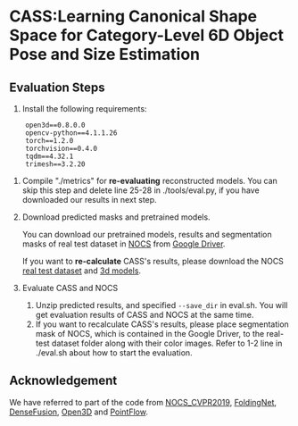 # CASS:Learning Canonical Shape Space for Category-Level 6D Object Pose and Size Estimation

## Evaluation Steps
1.  Install the following requirements:

```
    open3d==0.8.0.0
    opencv-python==4.1.1.26
    torch==1.2.0
    torchvision==0.4.0
    tqdm==4.32.1
    trimesh==3.2.20
```

1.  Compile "./metrics" for **re-evaluating** reconstructed models. You can skip this step and delete line 25-28 in ./tools/eval.py, if you have downloaded our results in next step.

2.  Download predicted masks and pretrained models.
    
    You can download our pretrained models, results and segmentation masks of real test dataset in [NOCS](https://github.com/hughw19/NOCS_CVPR2019) from [Google Driver](https://drive.google.com/drive/folders/1yvVpvB_0YuqNAaeOzE5YfO5dvwDaoz_n). 
    
    If you want to **re-calculate** CASS's results, please download the NOCS [real test dataset](http://download.cs.stanford.edu/orion/nocs/real_test.zip) and [3d models](http://download.cs.stanford.edu/orion/nocs/obj_models.zip).

3.  Evaluate CASS and NOCS

    1.  Unzip predicted results, and specified `--save_dir` in eval.sh. You will get evaluation results of CASS and NOCS at the same time.
    2.  If you want to recalculate CASS's results, please place segmentation mask of NOCS, which is contained in the Google Driver, to the real-test dataset folder along with their color images. Refer to 1-2 line in ./eval.sh about how to start the evaluation.

## Acknowledgement

We have referred to part of the code from [NOCS_CVPR2019](https://github.com/hughw19/NOCS_CVPR2019), [FoldingNet](https://github.com/jtpils/FoldingNet), [DenseFusion](https://github.com/j96w/DenseFusion), [Open3D](https://github.com/intel-isl/Open3D) and [PointFlow](https://github.com/stevenygd/PointFlow/tree/master).
